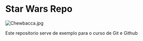 # Star Wars Repo

![Chewbacca.jpg](Chewbacca)

Este repositorio serve de exemplo para o curso de Git e Github